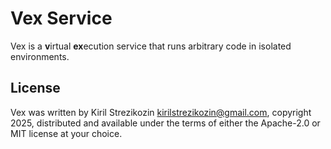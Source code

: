 # Vex Service

Vex is a **v**irtual **ex**ecution service that runs arbitrary code in isolated
environments.

## License

Vex was written by Kiril Strezikozin <kirilstrezikozin@gmail.com>, copyright
2025, distributed and available under the terms of either the Apache-2.0 or
MIT license at your choice.
